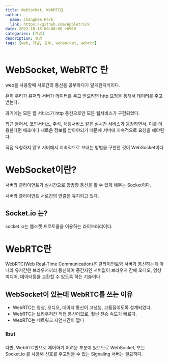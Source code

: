 ```yaml
---
title: WebSocket, WebRTC란
author:
  name: Changhee Park
  link: https://github.com/Appletrick
date: 2022-10-18 00:00:00 +0900
categories: [개념]
description: 설명
tags: [web, 개념, 공부, websocket, webrtc]
---
```


# WebSocket, WebRTC 란

web을 사용할때 서로간의 통신을 공부하다가 알게된지식이다.

흔히 우리가 유저와 서버가 데이터를 주고 받으려면 http 요청을 통해서 데이터를 주고 받는다.

과거에는 모든 웹 서비스가 http 통신으로만 모든 웹서비스가 구현되었다.

최근 들어서, 코인서비스, 주식, 채팅서비스 같은 실시간 서비스가 등장하면서, 이를 이용한다면 매초마다 새로운 정보를 받아야되기 때문에 서버에 지속적으로 요청을 해야된다.

직접 요청하지 않고 서버에서 지속적으로 보내는 방법을 구현한 것이 WebSocket이다

# WebSocket이란?

서버와 클라이언트가 실시간으로 양방향 통신을 할 수 있게 해주는 Socket이다.

서버와 클라이언트 서로간의 연결은 유지되고 있다.

## Socket.io 는?

socket.io는 웹소켓 프로토콜을 이용하는 라이브러리이다.

# WebRTC란

WebRTC(Web Real-Time Communication)은 클라이언트와 서버가 통신하는게 아니라 유저간읜 브라우저끼리 통신하여 중간자인 서버없이 브라우저 간에 오디오, 영상 미디어, 데이터등을 교환할 수 있도록 하는 기술이다

## WebSocket이 있는데 WebRTC를 쓰는 이유

- WebRTC는 영상, 오디오, 데이터 통신이 고성능, 고품질이도록 설계되었다.
- WebRTC는 브라우저간 직접 통신이므로, 훨씬 전송 속도가 빠르다.
- WebRTC는 네트워크 지연시간이 짧다

### ❗️but

다만, WebRTC만으로 제어하기 어려운 부분이 있으므로 WebSocket, 또는 Socket.io 를 사용해 신호를 주고받을 수 있는 Signaling 서버는 필요하다.
